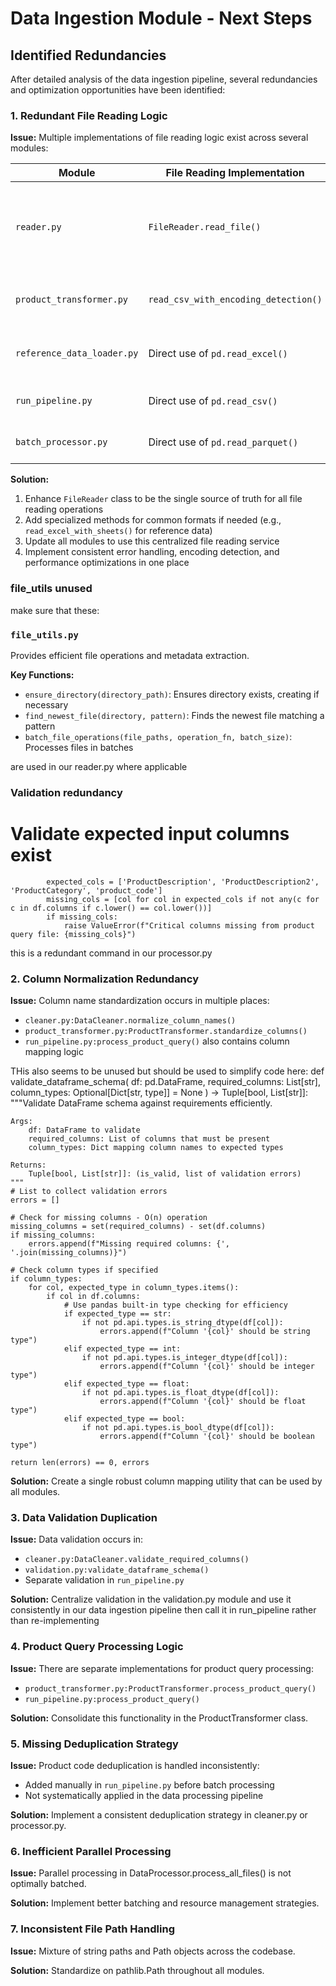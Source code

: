 # Data Ingestion Module - Next Steps

## Identified Redundancies

After detailed analysis of the data ingestion pipeline, several redundancies and optimization opportunities have been identified:

### 1. Redundant File Reading Logic

**Issue:** Multiple implementations of file reading logic exist across several modules:

| Module | File Reading Implementation | Features |
|--------|----------------------------|----------|
| `reader.py` | `FileReader.read_file()` | Encoding detection, error handling, supports multiple formats |
| `product_transformer.py` | `read_csv_with_encoding_detection()` | Encoding fallback, similar to reader.py |
| `reference_data_loader.py` | Direct use of `pd.read_excel()` | No error handling or encoding detection |
| `run_pipeline.py` | Direct use of `pd.read_csv()` | No specialized handling |
| `batch_processor.py` | Direct use of `pd.read_parquet()` | No specialized handling |

**Solution:** 
1. Enhance `FileReader` class to be the single source of truth for all file reading operations
2. Add specialized methods for common formats if needed (e.g., `read_excel_with_sheets()` for reference data)
3. Update all modules to use this centralized file reading service
4. Implement consistent error handling, encoding detection, and performance optimizations in one place

### file_utils unused

make sure that these: 
### `file_utils.py`

Provides efficient file operations and metadata extraction.

**Key Functions:**
- `ensure_directory(directory_path)`: Ensures directory exists, creating if necessary
- `find_newest_file(directory, pattern)`: Finds the newest file matching a pattern
- `batch_file_operations(file_paths, operation_fn, batch_size)`: Processes files in batches

are used in our reader.py where applicable

### Validation redundancy

# Validate expected input columns exist
            expected_cols = ['ProductDescription', 'ProductDescription2', 'ProductCategory', 'product_code']
            missing_cols = [col for col in expected_cols if not any(c for c in df.columns if c.lower() == col.lower())]
            if missing_cols:
                raise ValueError(f"Critical columns missing from product query file: {missing_cols}")
this is a redundant command in our processor.py

### 2. Column Normalization Redundancy

**Issue:** Column name standardization occurs in multiple places:
- `cleaner.py:DataCleaner.normalize_column_names()`
- `product_transformer.py:ProductTransformer.standardize_columns()`
- `run_pipeline.py:process_product_query()` also contains column mapping logic

THis also seems to be unused but should be used to simplify code here: 
def validate_dataframe_schema(
    df: pd.DataFrame,
    required_columns: List[str],
    column_types: Optional[Dict[str, type]] = None
) -> Tuple[bool, List[str]]:
    """Validate DataFrame schema against requirements efficiently.
    
    Args:
        df: DataFrame to validate
        required_columns: List of columns that must be present
        column_types: Dict mapping column names to expected types
        
    Returns:
        Tuple[bool, List[str]]: (is_valid, list of validation errors)
    """
    # List to collect validation errors
    errors = []
    
    # Check for missing columns - O(n) operation
    missing_columns = set(required_columns) - set(df.columns)
    if missing_columns:
        errors.append(f"Missing required columns: {', '.join(missing_columns)}")
    
    # Check column types if specified
    if column_types:
        for col, expected_type in column_types.items():
            if col in df.columns:
                # Use pandas built-in type checking for efficiency
                if expected_type == str:
                    if not pd.api.types.is_string_dtype(df[col]):
                        errors.append(f"Column '{col}' should be string type")
                elif expected_type == int:
                    if not pd.api.types.is_integer_dtype(df[col]):
                        errors.append(f"Column '{col}' should be integer type")
                elif expected_type == float:
                    if not pd.api.types.is_float_dtype(df[col]):
                        errors.append(f"Column '{col}' should be float type")
                elif expected_type == bool:
                    if not pd.api.types.is_bool_dtype(df[col]):
                        errors.append(f"Column '{col}' should be boolean type")
    
    return len(errors) == 0, errors

**Solution:** Create a single robust column mapping utility that can be used by all modules.

### 3. Data Validation Duplication

**Issue:** Data validation occurs in:
- `cleaner.py:DataCleaner.validate_required_columns()`
- `validation.py:validate_dataframe_schema()`
- Separate validation in `run_pipeline.py`

**Solution:** Centralize validation in the validation.py module and use it consistently in our data ingestion pipeline then call it in run_pipeline rather than re-implementing

### 4. Product Query Processing Logic

**Issue:** There are separate implementations for product query processing:
- `product_transformer.py:ProductTransformer.process_product_query()`
- `run_pipeline.py:process_product_query()`

**Solution:** Consolidate this functionality in the ProductTransformer class.

### 5. Missing Deduplication Strategy

**Issue:** Product code deduplication is handled inconsistently:
- Added manually in `run_pipeline.py` before batch processing
- Not systematically applied in the data processing pipeline

**Solution:** Implement a consistent deduplication strategy in cleaner.py or processor.py.

### 6. Inefficient Parallel Processing

**Issue:** Parallel processing in DataProcessor.process_all_files() is not optimally batched.

**Solution:** Implement better batching and resource management strategies.

### 7. Inconsistent File Path Handling

**Issue:** Mixture of string paths and Path objects across the codebase.

**Solution:** Standardize on pathlib.Path throughout all modules.

